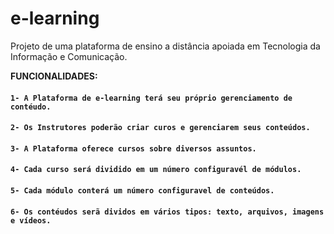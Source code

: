 # e-learning
Projeto de uma plataforma de ensino a distância apoiada em Tecnologia da Informação e Comunicação.

**FUNCIONALIDADES:**

#### `1- A Plataforma de e-learning terá seu próprio gerenciamento de contéudo.`
#### `2- Os Instrutores poderão criar curos e gerenciarem seus conteúdos.`
#### `3- A Plataforma oferece cursos sobre diversos assuntos.`
#### `4- Cada curso será dividido em um número configuravél de módulos.`
#### `5- Cada módulo conterá um número configuravel de conteúdos.`
#### `6- Os contéudos serã dividos em vários tipos: texto, arquivos, imagens e vídeos.`
